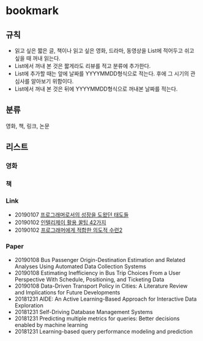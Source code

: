 # bookmark

## 규칙

- 읽고 싶은 짧은 글, 책이나 읽고 싶은 영화, 드라마, 동영상을 List에 적어두고 쉬고 싶을 때 꺼내 읽는다.
- List에서 꺼내 본 것은 짧게라도 리뷰를 적고 분류에 추가한다.
- List에 추가할 때는 앞에 날짜를 YYYYMMDD형식으로 적는다. 후에 그 시기의 관심사를 알아보기 위함이다.
- List에서 꺼내 본 것은 뒤에 YYYYMMDD형식으로 꺼내본 날짜를 적는다.
  
## 분류

영화, 책, 링크, 논문

## 리스트

### 영화

### 책

### Link

- 20190107 [프로그래머로서의 성장을 도왔던 태도들](https://ahnheejong.name/articles/becoming-better-programmer/)
- 20190102 [인텔리제이 활용 꿀팁 42가지](https://www.popit.kr/인텔리j-활용-꿀팁-42가지-정리/)
- 20190102 [프로그래머에게 적합한 의도적 수련2](http://www.insightbook.co.kr/13171)
  
### Paper

- 20190108 Bus Passenger Origin-Destination Estimation and Related Analyses Using Automated Data Collection Systems
- 20190108 Estimating Inefficiency in Bus Trip Choices From a User Perspective With Schedule, Positioning, and Ticketing Data
- 20190108 Data-Driven Transport Policy in Cities: A Literature Review and Implications for Future Developments
- 20181231 AIDE: An Active Learning-Based Approach for Interactive Data Exploration
- 20181231 Self-Driving Database Management Systems
- 20181231 Predicting multiple metrics for queries: Better decisions enabled by machine learning
- 20181231 Learning-based query performance modeling and prediction
